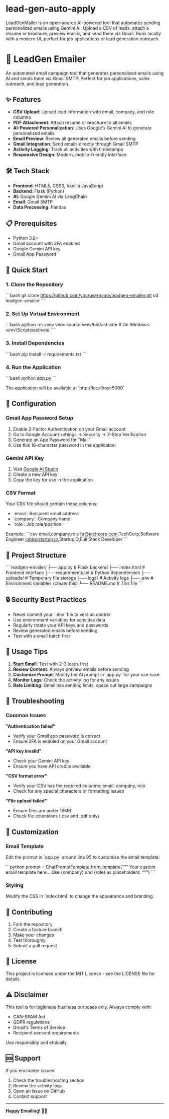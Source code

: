 # lead-gen-auto-apply
LeadGenMailer is an open-source AI-powered tool that automates sending personalized emails using Gemini AI. Upload a CSV of leads, attach a resume or brochure, preview emails, and send them via Gmail. Runs locally with a modern UI, perfect for job applications or lead generation outreach.
# 🚀 LeadGen Emailer

An automated email campaign tool that generates personalized emails using AI and sends them via Gmail SMTP. Perfect for job applications, sales outreach, and lead generation.

## ✨ Features

- **CSV Upload**: Upload lead information with email, company, and role columns
- **PDF Attachment**: Attach resume or brochure to all emails
- **AI-Powered Personalization**: Uses Google's Gemini AI to generate personalized emails
- **Email Preview**: Review all generated emails before sending
- **Gmail Integration**: Send emails directly through Gmail SMTP
- **Activity Logging**: Track all activities with timestamps
- **Responsive Design**: Modern, mobile-friendly interface

## 🛠️ Tech Stack

- **Frontend**: HTML5, CSS3, Vanilla JavaScript
- **Backend**: Flask (Python)
- **AI**: Google Gemini AI via LangChain
- **Email**: Gmail SMTP
- **Data Processing**: Pandas

## 📋 Prerequisites

- Python 3.8+
- Gmail account with 2FA enabled
- Google Gemini API key
- Gmail App Password

## 🚀 Quick Start

### 1. Clone the Repository

\`\`\`bash
git clone https://github.com/yourusername/leadgen-emailer.git
cd leadgen-emailer
\`\`\`

### 2. Set Up Virtual Environment

\`\`\`bash
python -m venv venv
source venv/bin/activate  # On Windows: venv\\Scripts\\activate
\`\`\`

### 3. Install Dependencies

\`\`\`bash
pip install -r requirements.txt
\`\`\`

### 4. Run the Application

\`\`\`bash
python app.py
\`\`\`

The application will be available at \`http://localhost:5000\`

## 🔧 Configuration

### Gmail App Password Setup

1. Enable 2-Factor Authentication on your Gmail account
2. Go to Google Account settings → Security → 2-Step Verification
3. Generate an App Password for "Mail"
4. Use this 16-character password in the application

### Gemini API Key

1. Visit [Google AI Studio](https://makersuite.google.com/app/apikey)
2. Create a new API key
3. Copy the key for use in the application

### CSV Format

Your CSV file should contain these columns:
- \`email\`: Recipient email address
- \`company\`: Company name
- \`role\`: Job role/position

Example:
\`\`\`csv
email,company,role
hr@techcorp.com,TechCorp,Software Engineer
jobs@startup.io,StartupIO,Full Stack Developer
\`\`\`

## 📁 Project Structure

\`\`\`
leadgen-emailer/
├── app.py              # Flask backend
├── index.html          # Frontend interface
├── requirements.txt    # Python dependencies
├── uploads/           # Temporary file storage
├── logs/              # Activity logs
├── .env               # Environment variables (create this)
└── README.md          # This file
\`\`\`

## 🔒 Security Best Practices

- Never commit your \`.env\` file to version control
- Use environment variables for sensitive data
- Regularly rotate your API keys and passwords
- Review generated emails before sending
- Test with a small batch first

## 🎯 Usage Tips

1. **Start Small**: Test with 2-3 leads first
2. **Review Content**: Always preview emails before sending
3. **Customize Prompt**: Modify the AI prompt in \`app.py\` for your use case
4. **Monitor Logs**: Check the activity log for any issues
5. **Rate Limiting**: Gmail has sending limits, space out large campaigns

## 🐛 Troubleshooting

### Common Issues

**"Authentication failed"**
- Verify your Gmail app password is correct
- Ensure 2FA is enabled on your Gmail account

**"API key invalid"**
- Check your Gemini API key
- Ensure you have API credits available

**"CSV format error"**
- Verify your CSV has the required columns: email, company, role
- Check for any special characters or formatting issues

**"File upload failed"**
- Ensure files are under 16MB
- Check file extensions (.csv and .pdf only)

## 📝 Customization

### Email Template

Edit the prompt in \`app.py\` around line 95 to customize the email template:

\`\`\`python
prompt = ChatPromptTemplate.from_template("""
Your custom email template here...
Use {company} and {role} as placeholders.
""")
\`\`\`

### Styling

Modify the CSS in \`index.html\` to change the appearance and branding.

## 🤝 Contributing

1. Fork the repository
2. Create a feature branch
3. Make your changes
4. Test thoroughly
5. Submit a pull request

## 📄 License

This project is licensed under the MIT License - see the LICENSE file for details.

## ⚠️ Disclaimer

This tool is for legitimate business purposes only. Always comply with:
- CAN-SPAM Act
- GDPR regulations
- Gmail's Terms of Service
- Recipient consent requirements

Use responsibly and ethically.

## 🆘 Support

If you encounter issues:
1. Check the troubleshooting section
2. Review the activity logs
3. Open an issue on GitHub
4. Contact support

---

**Happy Emailing! 📧✨**
